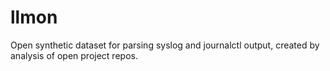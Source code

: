 # llmon
Open synthetic dataset for parsing syslog and journalctl output, created by analysis of open project repos.
